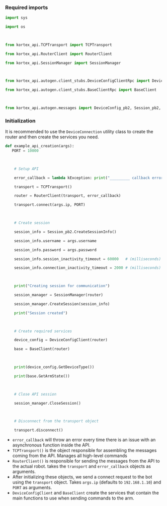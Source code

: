 ### Required imports
```Python
import sys

import os

  

from kortex_api.TCPTransport import TCPTransport

from kortex_api.RouterClient import RouterClient

from kortex_api.SessionManager import SessionManager

  

from kortex_api.autogen.client_stubs.DeviceConfigClientRpc import DeviceConfigClient

from kortex_api.autogen.client_stubs.BaseClientRpc import BaseClient

  

from kortex_api.autogen.messages import DeviceConfig_pb2, Session_pb2, Base_pb2
```

### Initialization

It is recommended to use the `DeviceConnection` utility class to create the router and then create the services you need.

```Python
def example_api_creation(args): 
   PORT = 10000

  

    # Setup API

    error_callback = lambda kException: print("_________ callback error _________ {}".format(kException))

    transport = TCPTransport()

    router = RouterClient(transport, error_callback)

    transport.connect(args.ip, PORT)

  

    # Create session

    session_info = Session_pb2.CreateSessionInfo()

    session_info.username = args.username

    session_info.password = args.password

    session_info.session_inactivity_timeout = 60000   # (milliseconds)

    session_info.connection_inactivity_timeout = 2000 # (milliseconds)

  

    print("Creating session for communication")

    session_manager = SessionManager(router)

    session_manager.CreateSession(session_info)

    print("Session created")

  

    # Create required services

    device_config = DeviceConfigClient(router)

    base = BaseClient(router)

  

    print(device_config.GetDeviceType())

    print(base.GetArmState())

  

    # Close API session

    session_manager.CloseSession()

  

    # Disconnect from the transport object

    transport.disconnect()
```

- `error_callback` will throw an error every time there is an issue with an asynchronous function inside the API.
- `TCPTransport()` is the object responsible for assembling the messages coming from the API. Manages all high-level commands
- `RouterClient()` is responsible for sending the messages from the API to the actual robot. takes the `transport` and `error_callback` objects as arguments.
- After initializing these objects, we send a connect request to the bot using the `transport` object. Takes `args.ip` (defaults to `192.168.1.10`) and `PORT` as arguments. 
- `DeviceConfigClient` and `BaseClient` create the services that contain the main functions to use when sending commands to the arm.